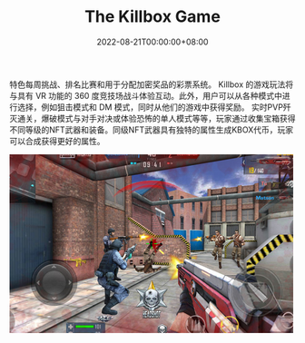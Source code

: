 ﻿---
title: "The Killbox Game"
description: "Killbox 团队致力于打造首款链上第一人称射击游戏，玩家可以在其中组建精英小队，并结合可交易的 NFT 武器系统"
date: 2022-08-21T00:00:00+08:00
lastmod: 2022-08-21T00:00:00+08:00
draft: false
authors: ["boogArno"]
featuredImage: "the-killbox-game.png"
tags: ["NFT Games","The Killbox Game"]
categories: ["nfts"]
nfts: ["NFT Games"]
blockchain: "BSC"
website: "https://www.thekillboxgame.com/"
twitter: "https://twitter.com/TheKillboxgame"
discord: ""
telegram: "https://t.me/TheKillboxtoken"
github: "https://github.com/Thekillbox/TKB/blob/main/Contract/KBOX_Token.sol"
youtube: "https://www.youtube.com/TheKillboxArenaCombat"
twitch: ""
facebook: "https://www.facebook.com/thekillbox2016"
instagram: "https://www.instagram.com/thekillboxgame/"
reddit: ""
medium: ""
steam: ""
gitbook: ""
googleplay: ""
appstore: ""
status: "Live"
weight: 
lightgallery: true
toc: true
pinned: false
recommend: false
recommend1: false
---
特色每周挑战、排名比赛和用于分配加密奖品的彩票系统。 Killbox 的游戏玩法将与具有 VR 功能的 360 度竞技场战斗体验互动。此外，用户可以从各种模式中进行选择，例如狙击模式和 DM 模式，同时从他们的游戏中获得奖励。
实时PVP歼灭通关，爆破模式与对手对决或体验恐怖的单人模式等等，玩家通过收集宝箱获得不同等级的NFT武器和装备。同级NFT武器具有独特的属性生成KBOX代币，玩家可以合成获得更好的属性。

![thekillboxgame-dapp-games-bsc-image1-500x315_489793c83b6818eb1c82668b927e251d](thekillboxgame-dapp-games-bsc-image1-500x315_489793c83b6818eb1c82668b927e251d.png)